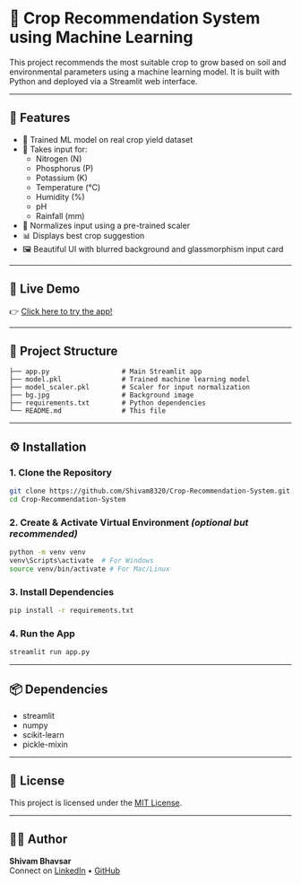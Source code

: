 # 🌾 Crop Recommendation System using Machine Learning

This project recommends the most suitable crop to grow based on soil and environmental parameters using a machine learning model. It is built with Python and deployed via a Streamlit web interface.

---

## 🚀 Features

- 🧠 Trained ML model on real crop yield dataset
- 🌱 Takes input for:
  - Nitrogen (N)
  - Phosphorus (P)
  - Potassium (K)
  - Temperature (°C)
  - Humidity (%)
  - pH
  - Rainfall (mm)
- 🧮 Normalizes input using a pre-trained scaler
- 📊 Displays best crop suggestion
- 🖼 Beautiful UI with blurred background and glassmorphism input card

---

## 🚀 Live Demo

👉 [Click here to try the app!](https://crop-recommendation-systemgit.streamlit.app/)

---

## 📁 Project Structure

```
├── app.py                  # Main Streamlit app
├── model.pkl               # Trained machine learning model
├── model_scaler.pkl        # Scaler for input normalization
├── bg.jpg                  # Background image
├── requirements.txt        # Python dependencies
└── README.md               # This file
```

---

## ⚙️ Installation

### 1. Clone the Repository
```bash
git clone https://github.com/Shivam8320/Crop-Recommendation-System.git
cd Crop-Recommendation-System
```

### 2. Create & Activate Virtual Environment *(optional but recommended)*
```bash
python -m venv venv
venv\Scripts\activate  # For Windows
source venv/bin/activate # For Mac/Linux
```

### 3. Install Dependencies
```bash
pip install -r requirements.txt
```

### 4. Run the App
```bash
streamlit run app.py
```

---

## 📦 Dependencies

- streamlit
- numpy
- scikit-learn
- pickle-mixin

---

## 📜 License

This project is licensed under the [MIT License](LICENSE).

---

## 👨‍💻 Author

**Shivam Bhavsar**  
Connect on [LinkedIn](www.linkedin.com/in/shivam-bhavsar-b8ba91253) • [GitHub](https://github.com/Shivam8320)
